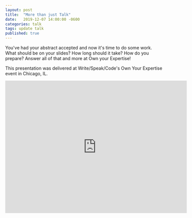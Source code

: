 ```yaml
---
layout: post
title:  "More than just Talk"
date:   2019-12-07 14:00:00 -0600
categories: talk
tags: update talk
published: true
---
```

You've had your abstract accepted and now it's time to do some work. What should be on your slides? How long should it take? How do you prepare? Answer all of that and more at Own your Expertise!

This presentation was delivered at Write/Speak/Code's Own Your Expertise event in Chicago, IL.

<iframe src="https://slides.com/amycodes/build-talk/embed" width="576" height="420" title="More than Just Talk" scrolling="no" frameborder="0" webkitallowfullscreen mozallowfullscreen allowfullscreen></iframe>